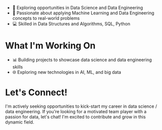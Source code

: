 - 🌱 Exploring opportunities in Data Science and Data Engineering
- 🔭 Passionate about applying Machine Learning and Data Engineering concepts to real-world problems
- 💻 Skilled in Data Structures and Algorithms, SQL, Python
# What I'm Working On
- 📊 Building projects to showcase data science and data engineering skills
- 🌐 Exploring new technologies in AI, ML, and big data

# Let's Connect!

I'm actively seeking opportunities to kick-start my career in data science / data engineering. If you're looking for a motivated team player with a passion for data, let's chat! I'm excited to contribute and grow in this dynamic field.

<!---
Pradipwasre/Pradipwasre is a ✨ special ✨ repository because its `README.md` (this file) appears on your GitHub profile.
You can click the Preview link to take a look at your changes.
--->
